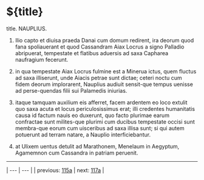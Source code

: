 # ${title}

title. NAUPLIUS.



1. Ilio capto et diuisa praeda Danai cum domum redirent, ira deorum quod fana spoliauerant et quod Cassandram Aiax Locrus a signo Palladio abripuerat, tempestate et flatibus aduersis ad saxa Capharea naufragium fecerunt.



2. in qua tempestate Aiax Locrus fulmine est a Minerua ictus, quem fluctus ad saxa illiserunt, unde Aiacis petrae sunt dictae; ceteri noctu cum fidem deorum implorarent, Nauplius audiuit sensit-que tempus uenisse ad perse-quendas filii sui Palamedis iniurias.



3. itaque tamquam auxilium eis afferret, facem ardentem eo loco extulit quo saxa acuta et locus periculosissimus erat; illi credentes humanitatis causa id factum nauis eo duxerunt, quo facto plurimae earum confractae sunt milites-que plurimi cum ducibus tempestate occisi sunt membra-que eorum cum uisceribus ad saxa illisa sunt; si qui autem potuerunt ad terram natare, a Nauplio interficiebantur.



4. at Ulixem uentus detulit ad Marathonem, Menelaum in Aegyptum, Agamemnon cum Cassandra in patriam peruenit.



---

| --- | --- |
| previous: [115a](../115a/) | next: [117a](../117a/) |